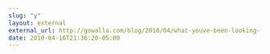 ```yaml
---
slug: "y"
layout: external
external_url: http://gowalla.com/blog/2010/04/what-youve-been-looking-for-search/
date: 2010-04-16T21:36:20-05:00
---
```

